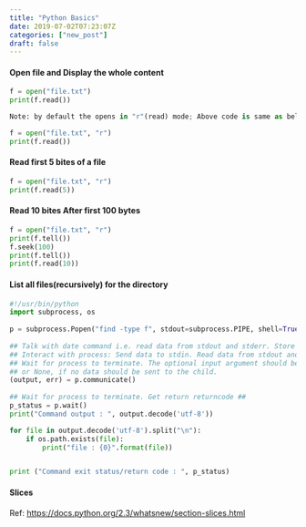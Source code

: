 ```yaml
---
title: "Python Basics"
date: 2019-07-02T07:23:07Z
categories: ["new_post"]
draft: false
---
```


#### **Open file and Display the whole content**
``` python
f = open("file.txt")
print(f.read())

Note: by default the opens in "r"(read) mode; Above code is same as below code

f = open("file.txt", "r")
print(f.read())
```

#### **Read first 5 bites of a file**
``` python
f = open("file.txt", "r")
print(f.read(5))
```

#### **Read 10 bites After first 100 bytes**
``` python
f = open("file.txt", "r")
print(f.tell())
f.seek(100)
print(f.tell())
print(f.read(10))
```

#### **List all files(recursively) for the directory**
``` python
#!/usr/bin/python
import subprocess, os
 
p = subprocess.Popen("find -type f", stdout=subprocess.PIPE, shell=True)
 
## Talk with date command i.e. read data from stdout and stderr. Store this info in tuple ##
## Interact with process: Send data to stdin. Read data from stdout and stderr, until end-of-file is reached.  ##
## Wait for process to terminate. The optional input argument should be a string to be sent to the child process, ##
## or None, if no data should be sent to the child.
(output, err) = p.communicate()
 
## Wait for process to terminate. Get return returncode ##
p_status = p.wait()
print("Command output : ", output.decode('utf-8'))

for file in output.decode('utf-8').split("\n"):
    if os.path.exists(file):
        print("file : {0}".format(file))


print ("Command exit status/return code : ", p_status)
```

#### **Slices**
Ref: https://docs.python.org/2.3/whatsnew/section-slices.html